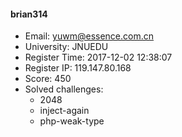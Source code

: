 #### brian314  

* Email: yuwm@essence.com.cn  
* University: JNUEDU  
* Register Time: 2017-12-02 12:38:07  
* Register IP: 119.147.80.168  
* Score: 450  
* Solved challenges: 
  * 2048  
  * inject-again  
  * php-weak-type  
